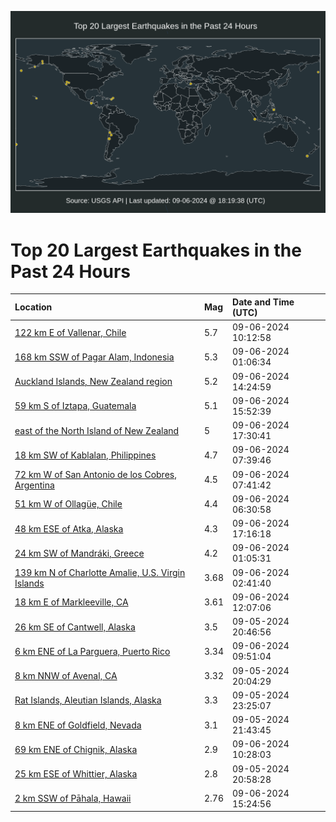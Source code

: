 ![Map](./map.png)

# Top 20 Largest Earthquakes in the Past 24 Hours

| Location | Mag | Date and Time (UTC) |
|:---|:---|:---|
| [122 km E of Vallenar, Chile](https://earthquake.usgs.gov/earthquakes/eventpage/us6000nq0y) | 5.7 | 09-06-2024 10:12:58 |
| [168 km SSW of Pagar Alam, Indonesia](https://earthquake.usgs.gov/earthquakes/eventpage/us6000npz9) | 5.3 | 09-06-2024 01:06:34 |
| [Auckland Islands, New Zealand region](https://earthquake.usgs.gov/earthquakes/eventpage/us6000nq21) | 5.2 | 09-06-2024 14:24:59 |
| [59 km S of Iztapa, Guatemala](https://earthquake.usgs.gov/earthquakes/eventpage/us6000nq33) | 5.1 | 09-06-2024 15:52:39 |
| [east of the North Island of New Zealand](https://earthquake.usgs.gov/earthquakes/eventpage/us6000nq4k) | 5 | 09-06-2024 17:30:41 |
| [18 km SW of Kablalan, Philippines](https://earthquake.usgs.gov/earthquakes/eventpage/us6000nq0g) | 4.7 | 09-06-2024 07:39:46 |
| [72 km W of San Antonio de los Cobres, Argentina](https://earthquake.usgs.gov/earthquakes/eventpage/us6000nq0d) | 4.5 | 09-06-2024 07:41:42 |
| [51 km W of Ollagüe, Chile](https://earthquake.usgs.gov/earthquakes/eventpage/us6000nq08) | 4.4 | 09-06-2024 06:30:58 |
| [48 km ESE of Atka, Alaska](https://earthquake.usgs.gov/earthquakes/eventpage/us6000nq4h) | 4.3 | 09-06-2024 17:16:18 |
| [24 km SW of Mandráki, Greece](https://earthquake.usgs.gov/earthquakes/eventpage/us6000npz7) | 4.2 | 09-06-2024 01:05:31 |
| [139 km N of Charlotte Amalie, U.S. Virgin Islands](https://earthquake.usgs.gov/earthquakes/eventpage/pr2024250000) | 3.68 | 09-06-2024 02:41:40 |
| [18 km E of Markleeville, CA](https://earthquake.usgs.gov/earthquakes/eventpage/nc75058116) | 3.61 | 09-06-2024 12:07:06 |
| [26 km SE of Cantwell, Alaska](https://earthquake.usgs.gov/earthquakes/eventpage/ak024bg502ak) | 3.5 | 09-05-2024 20:46:56 |
| [6 km ENE of La Parguera, Puerto Rico](https://earthquake.usgs.gov/earthquakes/eventpage/pr2024250001) | 3.34 | 09-06-2024 09:51:04 |
| [8 km NNW of Avenal, CA](https://earthquake.usgs.gov/earthquakes/eventpage/nc75057881) | 3.32 | 09-05-2024 20:04:29 |
| [Rat Islands, Aleutian Islands, Alaska](https://earthquake.usgs.gov/earthquakes/eventpage/ak024bg6nsgu) | 3.3 | 09-05-2024 23:25:07 |
| [8 km ENE of Goldfield, Nevada](https://earthquake.usgs.gov/earthquakes/eventpage/nn00884163) | 3.1 | 09-05-2024 21:43:45 |
| [69 km ENE of Chignik, Alaska](https://earthquake.usgs.gov/earthquakes/eventpage/ak024bhmh3te) | 2.9 | 09-06-2024 10:28:03 |
| [25 km ESE of Whittier, Alaska](https://earthquake.usgs.gov/earthquakes/eventpage/ak024bg52kss) | 2.8 | 09-05-2024 20:58:28 |
| [2 km SSW of Pāhala, Hawaii](https://earthquake.usgs.gov/earthquakes/eventpage/hv74445111) | 2.76 | 09-06-2024 15:24:56 |
